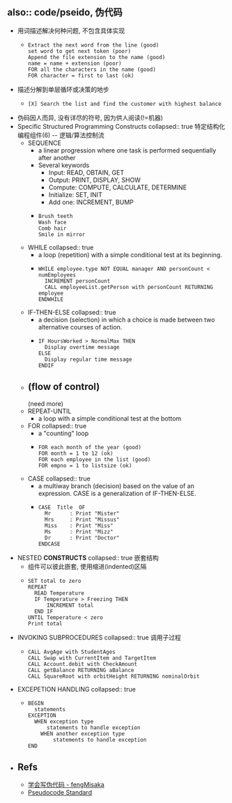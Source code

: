 also:: code/pseido, 伪代码
-
- 用词描述解决何种问题, 不包含具体实现
  - ```
    Extract the next word from the line (good)
    set word to get next token (poor)
    Append the file extension to the name (good)
    name = name + extension (poor)
    FOR all the characters in the name (good)
    FOR character = first to last (ok)
    ```
- 描述分解到单层循环或决策的地步
  - ```
    [X] Search the list and find the customer with highest balance
    ```
- 伪码因人而异, 没有详尽的符号, 因为供人阅读(!=机器)
- Specific Structured Programming Constructs
  collapsed:: true
  特定结构化编程组件(6) -- 逻辑/算法控制流
  - SEQUENCE
    - a linear progression where one task is performed sequentially after another
    - Several keywords
      - Input: READ, OBTAIN, GET
      - Output: PRINT, DISPLAY, SHOW
      - Compute: COMPUTE, CALCULATE, DETERMINE
      - Initialize: SET, INIT
      - Add one: INCREMENT, BUMP
    - ```
      Brush teeth
      Wash face
      Comb hair
      Smile in mirror
      ```
  - WHILE
    collapsed:: true
    - a loop (repetition) with a simple conditional test at its beginning.
    - ```
      WHILE employee.type NOT EQUAL manager AND personCount < numEmployees
        INCREMENT personCount
        CALL employeeList.getPerson with personCount RETURNING employee
      ENDWHILE
      ```
  - IF-THEN-ELSE
    collapsed:: true
    - a decision (selection) in which a choice is made between two alternative courses of action.
    - ```
      IF HoursWorked > NormalMax THEN
        Display overtime message
      ELSE
        Display regular time message
      ENDIF
      ```
  - (flow of control)
    ---
    (need more)
  - REPEAT-UNTIL
    - a loop with a simple conditional test at the bottom
  - FOR
    collapsed:: true
    - a "counting" loop
    - ```
      FOR each month of the year (good)
      FOR month = 1 to 12 (ok)
      FOR each employee in the list (good)
      FOR empno = 1 to listsize (ok)
      ```
  - CASE
    collapsed:: true
    - a multiway branch (decision) based on the value of an expression. CASE is a generalization of IF-THEN-ELSE.
    - ```
      CASE  Title  OF
        Mr      : Print "Mister"
        Mrs     : Print "Missus"
        Miss    : Print "Miss"
        Ms      : Print "Mizz"
        Dr      : Print "Doctor"
      ENDCASE
      ```
- NESTED **CONSTRUCTS**
  collapsed:: true
  嵌套结构
  - 组件可以彼此嵌套, 使用缩进(indented)区隔
  - ```
    SET total to zero
    REPEAT
      READ Temperature
      IF Temperature > Freezing THEN
          INCREMENT total
      END IF
    UNTIL Temperature < zero
    Print total
    ```
- INVOKING SUBPROCEDURES
  collapsed:: true
  调用子过程
  - ```
    CALL AvgAge with StudentAges
    CALL Swap with CurrentItem and TargetItem
    CALL Account.debit with CheckAmount
    CALL getBalance RETURNING aBalance
    CALL SquareRoot with orbitHeight RETURNING nominalOrbit
    ```
- EXCEPETION HANDLING
  collapsed:: true
  - ```
    BEGIN
      statements
    EXCEPTION
      WHEN exception type
          statements to handle exception
        WHEN another exception type
            statements to handle exception
    END
    ```
- ## Refs
  - [学会写伪代码 - fengMisaka](https://www.cnblogs.com/linuxAndMcu/p/11242905.html)
  - [Pseudocode Standard](https://users.csc.calpoly.edu/~jdalbey/SWE/pdl_std.html)